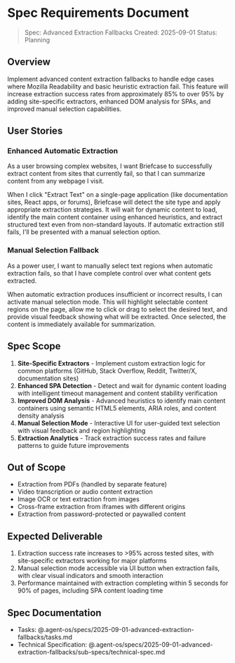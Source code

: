 # Spec Requirements Document

> Spec: Advanced Extraction Fallbacks
> Created: 2025-09-01
> Status: Planning

## Overview

Implement advanced content extraction fallbacks to handle edge cases where Mozilla Readability and basic heuristic extraction fail. This feature will increase extraction success rates from approximately 85% to over 95% by adding site-specific extractors, enhanced DOM analysis for SPAs, and improved manual selection capabilities.

## User Stories

### Enhanced Automatic Extraction

As a user browsing complex websites, I want Briefcase to successfully extract content from sites that currently fail, so that I can summarize content from any webpage I visit.

When I click "Extract Text" on a single-page application (like documentation sites, React apps, or forums), Briefcase will detect the site type and apply appropriate extraction strategies. It will wait for dynamic content to load, identify the main content container using enhanced heuristics, and extract structured text even from non-standard layouts. If automatic extraction still fails, I'll be presented with a manual selection option.

### Manual Selection Fallback

As a power user, I want to manually select text regions when automatic extraction fails, so that I have complete control over what content gets extracted.

When automatic extraction produces insufficient or incorrect results, I can activate manual selection mode. This will highlight selectable content regions on the page, allow me to click or drag to select the desired text, and provide visual feedback showing what will be extracted. Once selected, the content is immediately available for summarization.

## Spec Scope

1. **Site-Specific Extractors** - Implement custom extraction logic for common platforms (GitHub, Stack Overflow, Reddit, Twitter/X, documentation sites)
2. **Enhanced SPA Detection** - Detect and wait for dynamic content loading with intelligent timeout management and content stability verification
3. **Improved DOM Analysis** - Advanced heuristics to identify main content containers using semantic HTML5 elements, ARIA roles, and content density analysis
4. **Manual Selection Mode** - Interactive UI for user-guided text selection with visual feedback and region highlighting
5. **Extraction Analytics** - Track extraction success rates and failure patterns to guide future improvements

## Out of Scope

- Extraction from PDFs (handled by separate feature)
- Video transcription or audio content extraction
- Image OCR or text extraction from images
- Cross-frame extraction from iframes with different origins
- Extraction from password-protected or paywalled content

## Expected Deliverable

1. Extraction success rate increases to >95% across tested sites, with site-specific extractors working for major platforms
2. Manual selection mode accessible via UI button when extraction fails, with clear visual indicators and smooth interaction
3. Performance maintained with extraction completing within 5 seconds for 90% of pages, including SPA content loading time

## Spec Documentation

- Tasks: @.agent-os/specs/2025-09-01-advanced-extraction-fallbacks/tasks.md
- Technical Specification: @.agent-os/specs/2025-09-01-advanced-extraction-fallbacks/sub-specs/technical-spec.md
